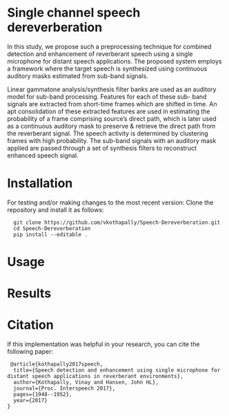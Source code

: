 Single channel speech dereverberation
========

In this study, we propose such a preprocessing technique for combined detection and enhancement of reverberant speech using a single microphone for distant speech applications. The proposed system employs a framework where the target speech is synthesized using continuous auditory masks estimated from sub-band signals. 

Linear gammatone analysis/synthesis filter banks are used as an auditory model for sub-band processing. Features for each of these sub- band signals are extracted from short-time frames which are shifted in time. An apt consolidation of these extracted features are used in estimating the probability of a frame comprising source’s direct path, which is later used as a continuous auditory mask to preserve & retrieve the direct path from the reverberant signal. The speech activity is determined by clustering frames with high probability. The sub-band signals with an auditory mask applied are passed through a set of synthesis filters to reconstruct enhanced speech signal.


Installation
========
For testing and/or making changes to the most recent version: Clone the repository and install it as follows:

```
  git clone https://github.com/vkothapally/Speech-Dereverberation.git
  cd Speech-Dereverberation
  pip install --editable .
```

Usage
========


Results
========


Citation
========

If this implementation was helpful in your research, you can cite the following paper:

     @article{kothapally2017speech,
      title={Speech detection and enhancement using single microphone for distant speech applications in reverberant environments},
      author={Kothapally, Vinay and Hansen, John HL},
      journal={Proc. Interspeech 2017},
      pages={1948--1952},
      year={2017}
    }


